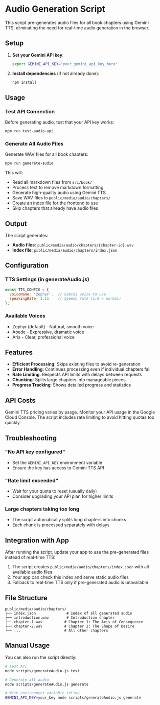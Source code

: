 # Audio Generation Script

This script pre-generates audio files for all book chapters using Gemini TTS, eliminating the need for real-time audio generation in the browser.

## Setup

1. **Set your Gemini API key**:
   ```bash
   export GEMINI_API_KEY="your_gemini_api_key_here"
   ```

2. **Install dependencies** (if not already done):
   ```bash
   npm install
   ```

## Usage

### Test API Connection
Before generating audio, test that your API key works:

```bash
npm run test-audio-api
```

### Generate All Audio Files
Generate WAV files for all book chapters:

```bash
npm run generate-audio
```

This will:
- Read all markdown files from `src/book/`
- Process text to remove markdown formatting
- Generate high-quality audio using Gemini TTS
- Save WAV files to `public/media/audio/chapters/`
- Create an index file for the frontend to use
- Skip chapters that already have audio files

## Output

The script generates:
- **Audio files**: `public/media/audio/chapters/{chapter-id}.wav`
- **Index file**: `public/media/audio/chapters/index.json`

## Configuration

### TTS Settings (in generateAudio.js)
```javascript
const TTS_CONFIG = {
  voiceName: 'Zephyr',  // Gemini voice to use
  speakingRate: 1.15    // Speech rate (1.0 = normal)
};
```

### Available Voices
- Zephyr (default) - Natural, smooth voice
- Aoede - Expressive, dramatic voice
- Aria - Clear, professional voice

## Features

- **Efficient Processing**: Skips existing files to avoid re-generation
- **Error Handling**: Continues processing even if individual chapters fail
- **Rate Limiting**: Respects API limits with delays between requests
- **Chunking**: Splits large chapters into manageable pieces
- **Progress Tracking**: Shows detailed progress and statistics

## API Costs

Gemini TTS pricing varies by usage. Monitor your API usage in the Google Cloud Console. The script includes rate limiting to avoid hitting quotas too quickly.

## Troubleshooting

### "No API key configured"
- Set the `GEMINI_API_KEY` environment variable
- Ensure the key has access to Gemini TTS API

### "Rate limit exceeded"
- Wait for your quota to reset (usually daily)
- Consider upgrading your API plan for higher limits

### Large chapters taking too long
- The script automatically splits long chapters into chunks
- Each chunk is processed separately with delays

## Integration with App

After running the script, update your app to use the pre-generated files instead of real-time TTS:

1. The script creates `public/media/audio/chapters/index.json` with all available audio files
2. Your app can check this index and serve static audio files
3. Fallback to real-time TTS only if pre-generated audio is unavailable

## File Structure

```
public/media/audio/chapters/
├── index.json              # Index of all generated audio
├── introduction.wav        # Introduction chapter
├── chapter-1.wav          # Chapter 1: The Axis of Consequence  
├── chapter-2.wav          # Chapter 2: The Shape of Desire
└── ...                    # All other chapters
```

## Manual Usage

You can also run the script directly:

```bash
# Test API
node scripts/generateAudio.js test

# Generate all audio
node scripts/generateAudio.js generate

# With environment variable inline
GEMINI_API_KEY=your_key node scripts/generateAudio.js generate
```
